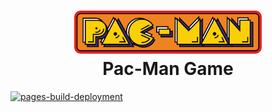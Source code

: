 <h1 align="center">
  <img src="https://github.com/WilliamStar007/PacMan-Game/blob/main/static/media/Pac-Man.svg" alt="Pac-Man" width="300">
  <br>
  Pac-Man Game
  <br>
</h1>

[![pages-build-deployment](https://github.com/WilliamStar007/PacMan-Game/actions/workflows/pages/pages-build-deployment/badge.svg)](https://github.com/WilliamStar007/PacMan-Game/actions/workflows/pages/pages-build-deployment)
